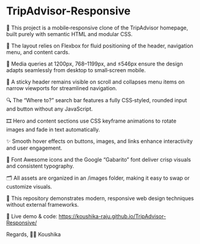 # TripAdvisor-Responsive

📱 This project is a mobile‑responsive clone of the TripAdvisor homepage, built purely with semantic HTML and modular CSS.

🔧 The layout relies on Flexbox for fluid positioning of the header, navigation menu, and content cards.

📐 Media queries at 1200px, 768–1199px, and ≤546px ensure the design adapts seamlessly from desktop to small‑screen mobile.

📌 A sticky header remains visible on scroll and collapses menu items on narrow viewports for streamlined navigation.

🔍 The “Where to?” search bar features a fully CSS‑styled, rounded input and button without any JavaScript.

🎞️ Hero and content sections use CSS keyframe animations to rotate images and fade in text automatically.

✨ Smooth hover effects on buttons, images, and links enhance interactivity and user engagement.

🎨 Font Awesome icons and the Google “Gabarito” font deliver crisp visuals and consistent typography.

🗂️ All assets are organized in an /images folder, making it easy to swap or customize visuals.

🚀 This repository demonstrates modern, responsive web design techniques without external frameworks.

🔗 Live demo & code: https://koushika-raju.github.io/TripAdvisor-Responsive/

Regards,
👩‍💻 Koushika
